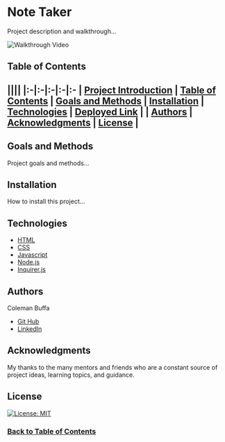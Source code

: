 # Note Taker

Project description and walkthrough...

![Walkthrough Video](./assets/walkthrough.gif)

## Table of Contents

||||
|:-|:-|:-|:-|:-
| [Project Introduction](#note-taker) | [Table of Contents](#table-of-contents) | [Goals and Methods](#goals-and-methods) 
| [Installation](#installation) | [Technologies](#technologies) | [Deployed Link](#deployed-link) |
| [Authors](#authors) | [Acknowledgments](#acknowledgments) | [License](#license) |
---

## Goals and Methods

Project goals and methods...

## Installation

How to install this project...

## Technologies 

* [HTML](https://developer.mozilla.org/en-US/docs/Web/HTML)
* [CSS](https://developer.mozilla.org/en-US/docs/Web/CSS)
* [Javascript](https://developer.mozilla.org/en-US/docs/Web/JavaScript)
* [Node.js](https://nodejs.org/en/)
* [Inquirer.js](https://www.npmjs.com/package/inquirer)

## Authors

Coleman Buffa

* [Git Hub](https://github.com/coleman-buffa/note-taker)
* [LinkedIn](https://www.linkedin.com/in/coleman-buffa/)

## Acknowledgments

My thanks to the many mentors and friends who are a constant source of project ideas, learning topics, and guidance.

## License

[![License: MIT](https://img.shields.io/badge/License-MIT-yellow.svg)](https://opensource.org/licenses/MIT)

### [Back to Table of Contents](#table-of-contents)